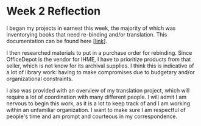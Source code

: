 # Week 2 Reflection

I began my projects in earnest this week, the majority of which was inventorying books that need re-binding and/or translation. This documentation can be found here [[link]([url](https://github.com/c-f-rey/lis_590_dfw/blob/main/artifacts/Data%20Book%20Re-Binding%20Inventory.pdf))]. 

I then researched materials to put in a purchase order for rebinding. Since OfficeDepot is the vendor for IHME, I have to prioritize products from that seller, which is not know for its archival supplies. I think this is indicative of a lot of library work: having to make compromises due to budgetary and/or organizational constraints.

I also was provided with an overview of my translation project, which will require a lot of coordination with many different people. I will admit I am nervous to begin this work, as it is a lot to keep track of and I am working within an unfamiliar organization. I want to make sure I am respectful of people's time and am prompt and courteous in my correspondence.
